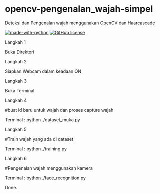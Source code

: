 # opencv-pengenalan_wajah-simpel
Deteksi dan Pengenalan wajah menggunakan OpenCV dan Haarcascade

[![made-with-python](https://img.shields.io/badge/Made%20with-Python-1f425f.svg)](https://www.python.org/) [![GitHub license](https://img.shields.io/github/license/Naereen/StrapDown.js.svg)](https://github.com/Naereen/StrapDown.js/blob/master/LICENSE)



Langkah 1

Buka Direktori 

Langkah 2

Siapkan Webcam dalam keadaan ON

Langkah 3

Buka Terminal

Langkah 4

#buat id baru untuk wajah dan proses capture wajah

Terminal : python ./dataset_muka.py

Langkah 5

#Train wajah yang ada di dataset

Terminal : python ./training.py

Langkah 6

#Pengenalan wajah menggunakan kamera

Terminal : python ./face_recognition.py

Done.
